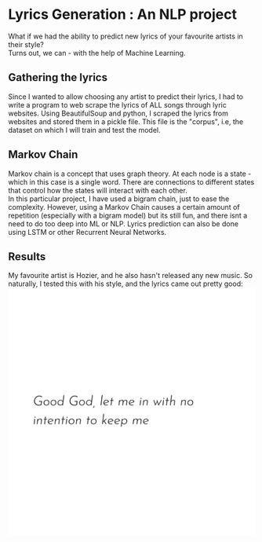 # Lyrics Generation : An NLP project
What if we had the ability to predict new lyrics of your favourite artists in their style?  
Turns out, we can - with the help of Machine Learning.

## Gathering the lyrics
Since I wanted to allow choosing any artist to predict their lyrics, I had to write a program to web scrape the lyrics of ALL songs through lyric websites. Using BeautifulSoup and python, I scraped the lyrics from websites and stored them in a pickle file. This file is the "corpus", i.e, the dataset on which I will train and test the model.

## Markov Chain
Markov chain is a concept that uses graph theory. At each node is a state - which in this case is a single word. There are connections to different states that control how the states will interact with each other.  
In this particular project, I have used a bigram chain, just to ease the complexity. However, using a Markov Chain causes a certain amount of repetition (especially with a bigram model) but its still fun, and there isnt a need to do too deep into ML or NLP. Lyrics prediction can also be done using LSTM or other Recurrent Neural Networks.

## Results
My favourite artist is Hozier, and he also hasn't released any new music. So naturally, I tested this with his style, and the lyrics came out pretty good:  
![Hozier lyric(1)](1.png "Lyric 1")
